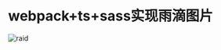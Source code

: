 # webpack+ts+sass实现雨滴图片





![raid](https://gitee.com/yunhai0644/imghub/raw/010097615763dfbd2c027cac4fce4fcfd80a921e/img/rain3.gif)